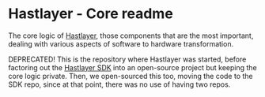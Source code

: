 # Hastlayer - Core readme

The core logic of [Hastlayer](https://hastlayer.com/), those components that are the most important, dealing with various aspects of software to hardware transformation.

DEPRECATED! This is the repository where Hastlayer was started, before factoring out the [Hastlayer SDK](https://github.com/Lombiq/Hastlayer-SDK) into an open-source project but keeping the core logic private. Then, we open-sourced this too, moving the code to the SDK repo, since at that point, there was no use of having two repos.